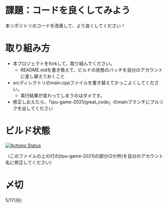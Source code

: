 # 課題：コードを良くしてみよう
本リポジトリのコードを改善して、より良くしてください！

# 取り組み方
* 本プロジェクトをforkして、取り組んでください。
  * README.mdを書き換えて、ビルドの状態のバッチを自分のアカウントに差し替えておくこと
* srcディレクトリのmain.cppファイルを書き替えてかっこよくしてください。
  * 実行結果が変わってしまうのはダメです。
* 修正しおえたら、「tpu-game-2021/great_code」のmainブランチにプルリクを出してください

# ビルド状態
[![Actions Status](https://github.com/daichi0907/great_code/actions/workflows/msbuild.yml/badge.svg)](https://github.com/daichi0907/great_code/actions/workflows/msbuild.yml)

（このファイルの上の行の[tpu-game-2021]の部分(2か所)を自分のアカウント名に修正してください）


# 〆切
5/17(月)

